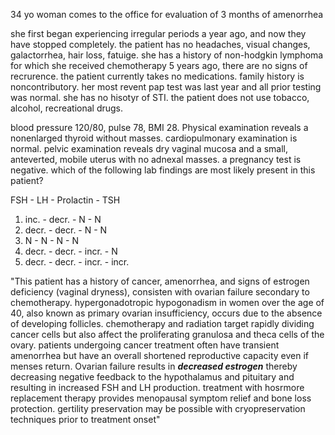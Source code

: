 34 yo woman comes to the office for evaluation of 3 months of amenorrhea 

she first began experiencing irregular periods a year ago, and now they have stopped completely. the patient has no headaches, visual changes, galactorrhea, hair loss, fatuige. she has a history of non-hodgkin lymphoma for which she received chemotherapy 5 years ago, there are no signs of recrurence. the patient currently takes no medications. family history is noncontributory. her most revent pap test was last year and all prior testing was normal. she has no hisotyr of STI. the patient does not use tobacco, alcohol, recreational drugs. 

blood pressure 120/80, pulse 78, BMI 28. Physical examination reveals a nonenlarged thyroid without masses. cardiopulmonary examination is normal. pelvic examination reveals dry vaginal mucosa and a small, anteverted, mobile uterus with no adnexal masses. a pregnancy test is negative. which of the following lab findings are most likely present in this patient? 

FSH - LH - Prolactin - TSH 

1. inc. - decr. - N - N 
2. decr. - decr. - N - N
3. N - N - N - N 
4. decr. - decr. - incr. - N 
5. decr. - decr. - incr. - incr. 

"This patient has a history of cancer, amenorrhea, and signs of estrogen deficiency (vaginal dryness), consisten with ovarian failure secondary to chemotherapy. hypergonadotropic hypogonadism in women over the age of 40, also known as primary ovarian insufficiency, occurs due to the absence of developing follicles. chemotherapy and radiation target rapidly dividing cancer cells but also affect the proliferating granulosa and theca cells of the ovary. patients undergoing cancer treatment often have transient amenorrhea but have an overall shortened reproductive capacity even if menses return. Ovarian failure results in ***decreased estrogen*** thereby decreasing negative feedback to the hypothalamus and pituitary and resulting in increased FSH and LH production. treatment with hosrmore replacement therapy provides menopausal symptom relief and bone loss protection. gertility preservation may be possible with cryopreservation techniques prior to treatment onset"